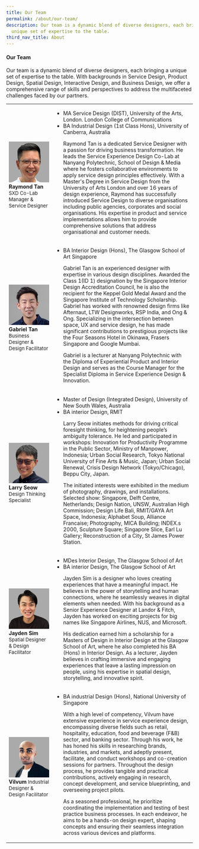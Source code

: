 ```yaml
---
title: Our Team
permalink: /about/our-team/
description: Our team is a dynamic blend of diverse designers, each bringing a
  unique set of expertise to the table.
third_nav_title: About
---
```

#### **Our Team**
Our team is a dynamic blend of diverse designers, each bringing a unique set of expertise to the table. With backgrounds in Service Design, Product Design, Spatial Design, Interactive Design, and Business Design, we offer a comprehensive range of skills and perspectives to address the multifaceted challenges faced by our partners.

|  |  |
| -------- | -------- |
|<p></p>![](/images/About/about_raymond.jpg)**Raymond Tan** <font size="-1">SXD Co-Lab Manager &amp; Service Designer</font> | <p></p><ul style="“list-style-type:square”"><li>MA Service Design (DIST), University of the Arts, London. London College of Communications</li><li>BA Industrial Design (1st Class Hons), University of Canberra, Australia</li><p></p>Raymond Tan is a dedicated Service Designer with a passion for driving business transformation. He leads the Service Experience Design Co-Lab at Nanyang Polytechnic, School of Design &amp; Media where he fosters collaborative environments to apply service design principles effectively. With a Master's Degree in Service Design from the University of Arts London and over 16 years of design experience, Raymond has successfully introduced Service Design to diverse organisations including public agencies, corporates and social organisations. His expertise in product and service implementations allows him to provide comprehensive solutions that address organisational and customer needs.<p></p> |
| <p></p>![](/images/About/about_gabriel.jpg)**Gabriel Tan** <font size="-1">Business Designer &amp; Design Facilitator</font> | <p></p><ul style="“list-style-type:square”"><li>BA Interior Design (Hons), The Glasgow School of Art Singapore</li><p></p>Gabriel Tan is an experienced designer with expertise in various design disciplines. Awarded the Class 1(ID 1) designation by the Singapore Interior Design Accreditation Council, he is also the recipient for the Keppel Gold Medal Award and the Singapore Institute of Technology Scholarship. Gabriel has worked with renowned design firms like Afternaut, LTW Designworks, RSP India, and Ong &amp; Ong. Specializing in the intersection between space, UX and service design, he has made significant contributions to prestigious projects like the Four Seasons Hotel in Okinawa, Frasers Singapore and Google Mumbai.<p></p>Gabriel is a lecturer at Nanyang Polytechnic with the Diploma of Experiential Product and Interior Design and serves as the Course Manager for the Specialist Diploma in Service Experience Design &amp; Innovation.<p></p> |
| <p></p>![](/images/About/about_larry.jpg)**Larry Seow** <font size="-1">Design Thinking Specialist</font> | <p></p><ul style="“list-style-type:square”"><li>Master of Design (Integrated Design), University of New South Wales, Australia</li><li> BA interior Design, RMIT</li><p></p> Larry Seow initiates methods for driving critical foresight thinking, for heightening people’s ambiguity tolerance. He led and participated in workshops: Innovation for Productivity Programme in the Public Sector, Ministry of Manpower, Indonesia; Urban Social Research, Tokyo National University of Fine Arts &amp; Music, Japan; Urban Social Renewal, Crisis Design Network (Tokyo/Chicago), Beppu City, Japan.<p></p> The initiated interests were exhibited in the medium of photography, drawings, and installations. Selected show: Singapore, Delft Centre, Netherlands; Design Nation, UNSW, Australian High Commission; Design Life Bali, RMIT/GAYA Art Space, Indonesia; Alphabet Soup, Alliance Francaise; Photography, MICA Building; INDEX.s 2000, Sculpture Square; Singapore Slice, Earl Lu Gallery; Reconstruction of a City, St James Power Station.<p></p> |
| <p></p>![](/images/About/about_jayden.jpg)**Jayden Sim** <font size="-1">Spatial Designer &amp; Design Facilitator</font> | <p></p><ul style="“list-style-type:square”"><li>MDes Interior Design, The Glasgow School of Art</li><li>BA interior Design, The Glasgow School of Art</li><p></p>Jayden Sim is a designer who loves creating experiences that have a meaningful impact. He believes in the power of storytelling and human connections, where he seamlessly weaves in digital elements when needed. With his background as a Senior Experience Designer at Landor &amp; Fitch, Jayden has worked on exciting projects for big names like Singapore Airlines, NUS, and Microsoft.<p></p>His dedication earned him a scholarship for a Masters of Design in Interior Design at the Glasgow School of Art, where he also completed his BA (Hons) in Interior Design. As a lecturer, Jayden believes in crafting immersive and engaging experiences that leave a lasting impression on people, using his expertise in spatial design, storytelling, and innovative spirit.<p></p> 
| <p></p>![](/images/About/about_vilvum.jpg)**Vilvum** <font size="-1">Industrial Designer &amp; Design Facilitator</font> | <p></p><ul style="“list-style-type:square”"><li>BA industrial Design (Hons), National University of Singapore</li><p></p>With a high level of competency, Vilvum have extensive experience in service experience design, encompassing diverse fields such as retail, hospitality, education, food and beverage (F&amp;B) sector, and banking sector. Through his work, he has honed his skills in researching brands, industries, and markets, and adeptly present, facilitate, and conduct workshops and co-creation sessions for partners. Throughout the design process, he provides tangible and practical contributions, actively engaging in research, concept development, and service blueprinting, and overseeing project pilots. <p></p>As a seasoned professional, he prioritize coordinating the implementation and testing of best practice business processes. In each endeavor, he aims to be a hands-on design expert, shaping concepts and ensuring their seamless integration across various devices and platforms.<p></p> |</ul></ul></ul></ul></ul>